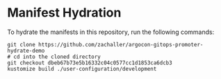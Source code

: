 # Manifest Hydration

To hydrate the manifests in this repository, run the following commands:

```shell
git clone https://github.com/zachaller/argocon-gitops-promoter-hydrate-demo
# cd into the cloned directory
git checkout dbeb67b73e5b16332c04c0577cc1d1853ca6dcb3
kustomize build ./user-configuration/development
```
